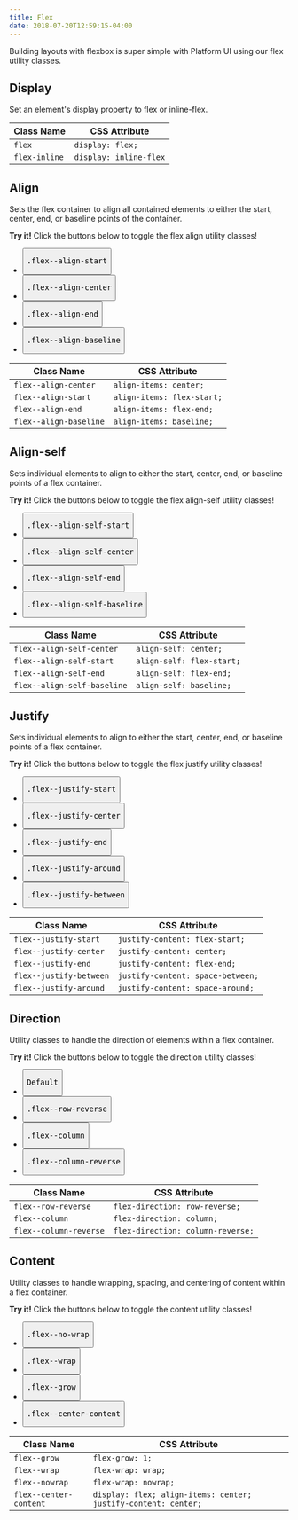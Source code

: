 ```yaml
---
title: Flex
date: 2018-07-20T12:59:15-04:00
---
```

Building layouts with flexbox is super simple with Platform UI using our flex utility classes.
## Display
Set an element's display property to flex or inline-flex.

<table class="table mb-4">
  <thead>
    <tr>
      <th>Class Name</th>
      <th>CSS Attribute</th>
    </tr>
  </thead>
  <tbody>
    <tr>
      <td data-label="Class Name"><code>flex</code></td>
      <td data-label="CSS Attribute"><code>display: flex;</code></td>
    </tr>
    <tr>
      <td data-label="Class Name"><code>flex-inline</code></td>
      <td data-label="CSS Attribute"><code>display: inline-flex</code></td>
    </tr>
  </tbody>
</table>

## Align
Sets the flex container to align all contained elements to either the start, center, end, or baseline points of the container.

<div class="linear-gradient inverted px-4 py-3 mt-4 block-container" 
      data-callout-header="tables tip" 
      data-callout-radius="0 3rem 0 3rem"
      data-gradient-direction="30deg"
      data-gradient-start="midnightblue 20%, purple 40%"
      data-gradient-stop="indigo"
      data-gradient-fallback="indigo">
  <i class="pi-rocket mr-1"></i>
  <strong class="mr-1">Try it!</strong> 
  Click the buttons below to toggle the flex align utility classes!
</div>

<div class="visualizer block-container p-3 py-4 border border--color-lighter border--width-5 tablet-up-2 mb-4">
  <div class="actions block h-10">
    <ul class="list">
      <li>
        <button class="button button--purple" data-class="flex--align-start">
          <pre>.flex--align-start</pre>
        </button>
      </li>
      <li>
        <button class="button button--purple" data-class="flex--align-center">
          <pre>.flex--align-center</pre>
        </button>
      </li>
      <li>
        <button class="button button--purple" data-class="flex--align-end">
          <pre>.flex--align-end</pre>
        </button>
      </li>
      <li>
        <button class="button button--purple" data-childclass="flex--align-baseline">
          <pre>.flex--align-baseline</pre>
        </button>
      </li>
    </ul>
  </div>
  <div class="results block background-dark p-2">
    <div class="example" data-defaults="flex vh-25">
      <div class="example-element border border--color-white background-light-purple"></div>
    </div>
  </div>
</div>

<table class="table mb-4">
  <thead>
    <tr>
      <th>Class Name</th>
      <th>CSS Attribute</th>
    </tr>
  </thead>
  <tbody>
    <tr>
      <td data-label="Class Name"><code>flex--align-center</code></td>
      <td data-label="CSS Attribute"><code>align-items: center;</code></td>
    </tr>
    <tr>
      <td data-label="Class Name"><code>flex--align-start</code></td>
      <td data-label="CSS Attribute"><code>align-items: flex-start;</code></td>
    </tr>
    <tr>
      <td data-label="Class Name"><code>flex--align-end</code></td>
      <td data-label="CSS Attribute"><code>align-items: flex-end;</code></td>
    </tr>
    <tr>
      <td data-label="Class Name"><code>flex--align-baseline</code></td>
      <td data-label="CSS Attribute"><code>align-items: baseline;</code></td>
    </tr>
  </tbody>
</table>

## Align-self
Sets individual elements to align to either the start, center, end, or baseline points of a flex container.

<div class="linear-gradient inverted px-4 py-3 mt-4 block-container" 
      data-callout-header="tables tip" 
      data-callout-radius="0 3rem 0 3rem"
      data-gradient-direction="30deg"
      data-gradient-start="midnightblue 20%, purple 40%"
      data-gradient-stop="indigo"
      data-gradient-fallback="indigo">
  <i class="pi-rocket mr-1"></i>
  <strong class="mr-1">Try it!</strong> 
  Click the buttons below to toggle the flex align-self utility classes!
</div>

<div class="visualizer block-container p-3 py-4 border border--color-lighter border--width-5 tablet-up-2 mb-4">
  <div class="actions block h-10">
    <ul class="list">
      <li class="mr-2 mb-2">
        <button class="button button--purple" data-childclass="flex--align-self-start">
          <pre>.flex--align-self-start</pre>
        </button>
      </li>
      <li class="mr-2 mb-2">
        <button class="button button--purple" data-childclass="flex--align-self-center">
          <pre>.flex--align-self-center</pre>
        </button>
      </li>
      <li class="mr-2 mb-2">
        <button class="button button--purple" data-childclass="flex--align-self-end">
          <pre>.flex--align-self-end</pre>
        </button>
      </li>
      <li class="mr-2 mb-2">
        <button class="button button--purple" data-childclass="flex--align-self-baseline">
          <pre>.flex--align-self-baseline</pre>
        </button>
      </li>
    </ul>
  </div>
  <div class="results block background-dark p-2">
    <div class="example" data-defaults="flex vh-25">
      <div class="example-element border border--color-white background-light-purple"></div>
    </div>
  </div>
</div>

<table class="table mb-4">
  <thead>
    <tr>
      <th>Class Name</th>
      <th>CSS Attribute</th>
    </tr>
  </thead>
  <tbody>
    <tr>
      <td data-label="Class Name"><code>flex--align-self-center</code></td>
      <td data-label="CSS Attribute"><code>align-self: center;</code></td>
    </tr>
    <tr>
      <td data-label="Class Name"><code>flex--align-self-start</code></td>
      <td data-label="CSS Attribute"><code>align-self: flex-start;</code></td>
    </tr>
    <tr>
      <td data-label="Class Name"><code>flex--align-self-end</code></td>
      <td data-label="CSS Attribute"><code>align-self: flex-end;</code></td>
    </tr>
    <tr>
      <td data-label="Class Name"><code>flex--align-self-baseline</code></td>
      <td data-label="CSS Attribute"><code>align-self: baseline;</code></td>
    </tr>
  </tbody>
</table>

## Justify
Sets individual elements to align to either the start, center, end, or baseline points of a flex container.

<div class="linear-gradient inverted px-4 py-3 mt-4 block-container" 
      data-callout-header="tables tip" 
      data-callout-radius="0 3rem 0 3rem"
      data-gradient-direction="30deg"
      data-gradient-start="midnightblue 20%, purple 40%"
      data-gradient-stop="indigo"
      data-gradient-fallback="indigo">
  <i class="pi-rocket mr-1"></i>
  <strong class="mr-1">Try it!</strong> 
  Click the buttons below to toggle the flex justify utility classes!
</div>

<div class="visualizer block-container p-3 py-4 border border--color-lighter border--width-5 tablet-up-2 mb-4">
  <div class="actions block h-10">
    <ul class="list">
      <li>
        <button class="button button--purple" data-children="3" data-class="flex--justify-start">
          <pre>.flex--justify-start</pre>
        </button>
      </li>
      <li>
        <button class="button button--purple" data-children="3" data-class="flex--justify-center">
          <pre>.flex--justify-center</pre>
        </button>
      </li>
      <li>
        <button class="button button--purple" data-children="3" data-class="flex--justify-end">
          <pre>.flex--justify-end</pre>
        </button>
      </li>
      <li>
        <button class="button button--purple" data-children="3" data-class="flex--justify-around">
          <pre>.flex--justify-around</pre>
        </button>
      </li>
      <li>
        <button class="button button--purple" data-children="3" data-class="flex--justify-between">
          <pre>.flex--justify-between</pre>
        </button>
      </li>
    </ul>
  </div>
  <div class="results block background-dark p-2">
    <div class="example" data-defaults="flex">
      <div class="example-element border border--color-white background-light-purple"></div>
      <div class="example-element border border--color-white background-light-purple"></div>
      <div class="example-element border border--color-white background-light-purple"></div>
    </div>
  </div>
</div>

<table class="table mb-4">
  <thead>
    <tr>
      <th>Class Name</th>
      <th>CSS Attribute</th>
    </tr>
  </thead>
  <tbody>
    <tr>
      <td data-label="Class Name"><code>flex--justify-start</code></td>
      <td data-label="CSS Attribute"><code>justify-content: flex-start;</code></td>
    </tr>
    <tr>
      <td data-label="Class Name"><code>flex--justify-center</code></td>
      <td data-label="CSS Attribute"><code>justify-content: center;</code></td>
    </tr>
    <tr>
      <td data-label="Class Name"><code>flex--justify-end</code></td>
      <td data-label="CSS Attribute"><code>justify-content: flex-end;</code></td>
    </tr>
    <tr>
      <td data-label="Class Name"><code>flex--justify-between</code></td>
      <td data-label="CSS Attribute"><code>justify-content: space-between;</code></td>
    </tr>
    <tr>
      <td data-label="Class Name"><code>flex--justify-around</code></td>
      <td data-label="CSS Attribute"><code>justify-content: space-around;</code></td>
    </tr>
  </tbody>
</table>

## Direction
Utility classes to handle the direction of elements within a flex container.

<div class="linear-gradient inverted px-4 py-3 mt-4 block-container" 
      data-callout-header="tables tip" 
      data-callout-radius="0 3rem 0 3rem"
      data-gradient-direction="30deg"
      data-gradient-start="midnightblue 20%, purple 40%"
      data-gradient-stop="indigo"
      data-gradient-fallback="indigo">
    <i class="pi-rocket mr-1"></i>
    <strong class="mr-1">Try it!</strong> 
    Click the buttons below to toggle the direction utility classes!
</div>
<div class="visualizer block-container p-3 py-4 border border--color-lighter border--width-5 tablet-up-2 mb-4">
  <div class="actions block h-10">
    <ul class="list">
      <li>
        <button class="button button--purple" data-children="3">
          <pre>Default</pre>
        </button>
      </li>
      <li>
        <button class="button button--purple" data-children="3" data-class="flex--row-reverse">
          <pre>.flex--row-reverse</pre>
        </button>
      </li>
      <li>
        <button class="button button--purple" data-children="3" data-class="flex--column">
          <pre>.flex--column</pre>
        </button>
      </li>
      <li>
        <button class="button button--purple" data-children="3" data-class="flex--column-reverse">
          <pre>.flex--column-reverse</pre>
        </button>
      </li>
    </ul>
  </div>
  <div class="results block background-dark p-2">
    <div class="example" data-defaults="flex vh-25">
      <div class="example-element border border--color-white background-light-purple"></div>
      <div class="example-element border border--color-white background-light-purple"></div>
      <div class="example-element border border--color-white background-light-purple"></div>
    </div>
  </div>
</div>

<table class="table mb-4">
  <thead>
    <tr>
      <th>Class Name</th>
      <th>CSS Attribute</th>
    </tr>
  </thead>
  <tbody>
    <tr>
      <td data-label="Class Name"><code>flex--row-reverse</code></td>
      <td data-label="CSS Attribute"><code>flex-direction: row-reverse;</code></td>
    </tr>
    <tr>
      <td data-label="Class Name"><code>flex--column</code></td>
      <td data-label="CSS Attribute"><code>flex-direction: column;</code></td>
    </tr>
    <tr>
      <td data-label="Class Name"><code>flex--column-reverse</code></td>
      <td data-label="CSS Attribute"><code>flex-direction: column-reverse;</code></td>
    </tr>
  </tbody>
</table>


## Content
Utility classes to handle wrapping, spacing, and centering of content within a flex container.

<div class="linear-gradient inverted px-4 py-3 mt-4 block-container" 
      data-callout-header="tables tip" 
      data-callout-radius="0 3rem 0 3rem"
      data-gradient-direction="30deg"
      data-gradient-start="midnightblue 20%, purple 40%"
      data-gradient-stop="indigo"
      data-gradient-fallback="indigo">
    <i class="pi-rocket mr-1"></i>
    <strong class="mr-1">Try it!</strong> 
    Click the buttons below to toggle the content utility classes!
</div>
<div class="visualizer block-container p-3 py-4 border border--color-lighter border--width-5 tablet-up-2 mb-4">
  <div class="actions block h-10">
    <ul class="list">
      <li>
        <button class="button button--purple " data-children="20" data-class="flex--nowrap">
          <pre>.flex--no-wrap</pre>
        </button>
      </li>
      <li>
        <button class="button button--purple " data-children="20" data-class="flex--wrap">
          <pre>.flex--wrap</pre>
        </button>
      </li>
      <li>
        <button class="button button--purple " data-children="3" data-childclass="flex--grow">
          <pre>.flex--grow</pre>
        </button>
      </li>
      <li>
        <button class="button button--purple " data-children="1" data-class="flex--center-content">
          <pre>.flex--center-content</pre>
        </button>
      </li>
    </ul>
  </div>
  <div class="results block background-dark p-2">
    <div class="example" data-defaults="flex h-100">
      <div class="example-element border border--color-white background-light-purple"></div>
      <div class="example-element border border--color-white background-light-purple"></div>
      <div class="example-element border border--color-white background-light-purple"></div>
      <div class="example-element border border--color-white background-light-purple"></div>
      <div class="example-element border border--color-white background-light-purple"></div>
      <div class="example-element border border--color-white background-light-purple"></div>
      <div class="example-element border border--color-white background-light-purple"></div>
      <div class="example-element border border--color-white background-light-purple"></div>
      <div class="example-element border border--color-white background-light-purple"></div>
      <div class="example-element border border--color-white background-light-purple"></div>
      <div class="example-element border border--color-white background-light-purple"></div>
      <div class="example-element border border--color-white background-light-purple"></div>
      <div class="example-element border border--color-white background-light-purple"></div>
      <div class="example-element border border--color-white background-light-purple"></div>
      <div class="example-element border border--color-white background-light-purple"></div>
      <div class="example-element border border--color-white background-light-purple"></div>
      <div class="example-element border border--color-white background-light-purple"></div>
      <div class="example-element border border--color-white background-light-purple"></div>
      <div class="example-element border border--color-white background-light-purple"></div>
      <div class="example-element border border--color-white background-light-purple"></div>
    </div>
  </div>
</div>

<table class="table mb-4">
  <thead>
    <tr>
      <th>Class Name</th>
      <th>CSS Attribute</th>
    </tr>
  </thead>
  <tbody>
    <tr>
      <td data-label="Class Name"><code>flex--grow</code></td>
      <td data-label="CSS Attribute"><code>flex-grow: 1;</code></td>
    </tr>
    <tr>
      <td data-label="Class Name"><code>flex--wrap</code></td>
      <td data-label="CSS Attribute"><code>flex-wrap: wrap;</code></td>
    </tr>
    <tr>
      <td data-label="Class Name"><code>flex--nowrap</code></td>
      <td data-label="CSS Attribute"><code>flex-wrap: nowrap;</code></td>
    </tr>
    <tr>
      <td data-label="Class Name"><code>flex--center-content</code></td>
      <td data-label="CSS Attribute"><code>display: flex; align-items: center; justify-content: center;</code></td>
    </tr>
  </tbody>
</table>